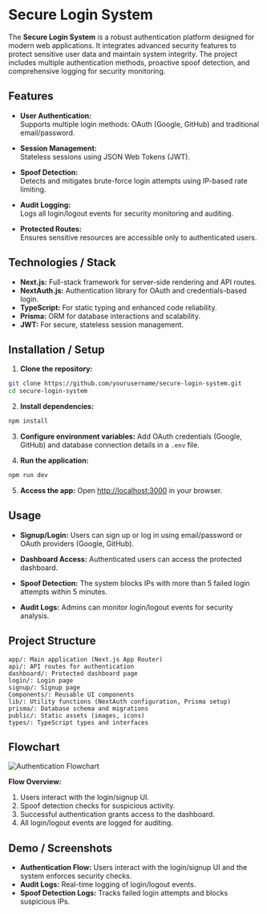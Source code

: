 # Secure Login System

The **Secure Login System** is a robust authentication platform designed for modern web applications. It integrates advanced security features to protect sensitive user data and maintain system integrity. The project includes multiple authentication methods, proactive spoof detection, and comprehensive logging for security monitoring.



## Features

- **User Authentication:**  
  Supports multiple login methods: OAuth (Google, GitHub) and traditional email/password.

- **Session Management:**  
  Stateless sessions using JSON Web Tokens (JWT).

- **Spoof Detection:**  
  Detects and mitigates brute-force login attempts using IP-based rate limiting.

- **Audit Logging:**  
  Logs all login/logout events for security monitoring and auditing.

- **Protected Routes:**  
  Ensures sensitive resources are accessible only to authenticated users.



## Technologies / Stack

- **Next.js:** Full-stack framework for server-side rendering and API routes.  
- **NextAuth.js:** Authentication library for OAuth and credentials-based login.  
- **TypeScript:** For static typing and enhanced code reliability.  
- **Prisma:** ORM for database interactions and scalability.  
- **JWT:** For secure, stateless session management.



## Installation / Setup

1. **Clone the repository:**
```bash
git clone https://github.com/yourusername/secure-login-system.git
cd secure-login-system
````

2. **Install dependencies:**

```bash
npm install
```

3. **Configure environment variables:**
   Add OAuth credentials (Google, GitHub) and database connection details in a `.env` file.

4. **Run the application:**

```bash
npm run dev
```

5. **Access the app:**
   Open [http://localhost:3000](http://localhost:3000) in your browser.



## Usage

* **Signup/Login:**
  Users can sign up or log in using email/password or OAuth providers (Google, GitHub).

* **Dashboard Access:**
  Authenticated users can access the protected dashboard.

* **Spoof Detection:**
  The system blocks IPs with more than 5 failed login attempts within 5 minutes.

* **Audit Logs:**
  Admins can monitor login/logout events for security analysis.



## Project Structure

```
app/: Main application (Next.js App Router)
api/: API routes for authentication
dashboard/: Protected dashboard page
login/: Login page
signup/: Signup page
Components/: Reusable UI components
lib/: Utility functions (NextAuth configuration, Prisma setup)
prisma/: Database schema and migrations
public/: Static assets (images, icons)
types/: TypeScript types and interfaces
```



## Flowchart

![Authentication Flowchart](path)

**Flow Overview:**

1. Users interact with the login/signup UI.
2. Spoof detection checks for suspicious activity.
3. Successful authentication grants access to the dashboard.
4. All login/logout events are logged for auditing.



## Demo / Screenshots

* **Authentication Flow:** Users interact with the login/signup UI and the system enforces security checks.
* **Audit Logs:** Real-time logging of login/logout events.
* **Spoof Detection Logs:** Tracks failed login attempts and blocks suspicious IPs.



